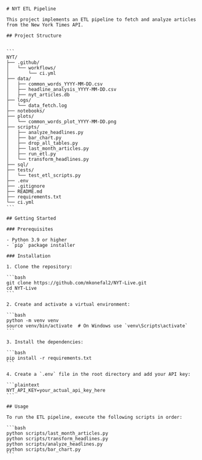 
    # NYT ETL Pipeline

    This project implements an ETL pipeline to fetch and analyze articles from the New York Times API.

    ## Project Structure
    

    ```
    NYT/
    ├── .github/
    │   └── workflows/
    │       └── ci.yml
    ├── data/
    │   ├── common_words_YYYY-MM-DD.csv
    │   ├── headline_analysis_YYYY-MM-DD.csv
    │   ├── nyt_articles.db
    ├── logs/
    │   └── data_fetch.log
    ├── notebooks/
    ├── plots/
    │   └── common_words_plot_YYYY-MM-DD.png
    ├── scripts/
    │   ├── analyze_headlines.py
    │   ├── bar_chart.py
    │   ├── drop_all_tables.py
    │   ├── last_month_articles.py
    │   ├── run_etl.py
    │   └── transform_headlines.py
    ├── sql/
    ├── tests/
    │   └── test_etl_scripts.py
    ├── .env
    ├── .gitignore
    ├── README.md
    ├── requirements.txt
    └── ci.yml
    ```

    ## Getting Started

    ### Prerequisites

    - Python 3.9 or higher
    - `pip` package installer

    ### Installation

    1. Clone the repository:

    ```bash
    git clone https://github.com/mkonefal2/NYT-Live.git
    cd NYT-Live
    ```

    2. Create and activate a virtual environment:

    ```bash
    python -m venv venv
    source venv/bin/activate  # On Windows use `venv\Scripts\activate`
    ```

    3. Install the dependencies:

    ```bash
    pip install -r requirements.txt
    ```

    4. Create a `.env` file in the root directory and add your API key:

    ```plaintext
    NYT_API_KEY=your_actual_api_key_here
    ```

    ## Usage

    To run the ETL pipeline, execute the following scripts in order:

    ```bash
    python scripts/last_month_articles.py
    python scripts/transform_headlines.py
    python scripts/analyze_headlines.py
    python scripts/bar_chart.py
    ```



